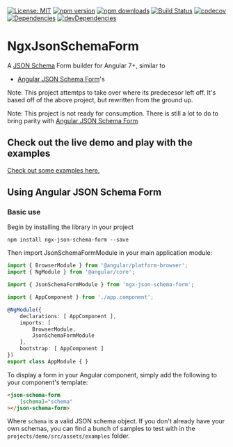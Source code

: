 [![License: MIT](https://img.shields.io/badge/License-MIT-blue.svg)](https://opensource.org/licenses/MIT)
[![npm version](https://img.shields.io/npm/v/ngx-json-schema-form.svg)](https://www.npmjs.com/package/ngx-json-schema-form)
[![npm downloads](https://img.shields.io/npm/dm/ngx-json-schema-form.svg)](https://www.npmjs.com/package/ngx-json-schema-form)
[![Build Status](https://travis-ci.org/jscharett/ngx-json-schema-form.svg?branch=master)](https://travis-ci.org/jscharett/ngx-json-schema-form)
[![codecov](https://codecov.io/gh/jscharett/ngx-json-schema-form/branch/master/graph/badge.svg)](https://codecov.io/gh/jscharett/ngx-json-schema-form)
[![Dependencies](https://david-dm.org/jscharett/ngx-json-schema-form.svg)](https://david-dm.org/jscharett/ngx-json-schema-form)
[![devDependencies](https://david-dm.org/jscharett/ngx-json-schema-form/dev-status.svg)](https://david-dm.org/jscharett/ngx-json-schema-form?type=dev)

# NgxJsonSchemaForm

A [JSON Schema](http://json-schema.org) Form builder for Angular 7+, similar to

  * [Angular JSON Schema Form](https://github.com/angular2-json-schema-form)'s 

Note: This project attemtps to take over where its predecesor left off.
It's based off of the above project, but rewritten from the ground up.

Note: This project is not ready for consumption.  There is still a lot to do to
bring parity with [Angular JSON Schema Form](https://github.com/angular2-json-schema-form)

## Check out the live demo and play with the examples

[Check out some examples here.](https://jscharett.github.io/ngx-json-schema-form/)

## Using Angular JSON Schema Form

### Basic use

Begin by installing the library in your project

```
npm install ngx-json-schema-form --save
```

Then import JsonSchemaFormModule in your main application module:

```typescript
import { BrowserModule } from '@angular/platform-browser';
import { NgModule } from '@angular/core';

import { JsonSchemaFormModule } from 'ngx-json-schema-form';

import { AppComponent } from './app.component';

@NgModule({
    declarations: [ AppComponent ],
    imports: [
        BrowserModule,
        JsonSchemaFormModule
    ],
    bootstrap: [ AppComponent ]
})
export class AppModule { }
```

To display a form in your Angular component, simply add the following to your component's template:

```html
<json-schema-form
    [schema]="schema"
></json-schema-form>
```

Where `schema` is a valid JSON schema object. If you don't already have your own schemas, you can find a bunch of samples to test with in the `projects/demo/src/assets/examples` folder.

